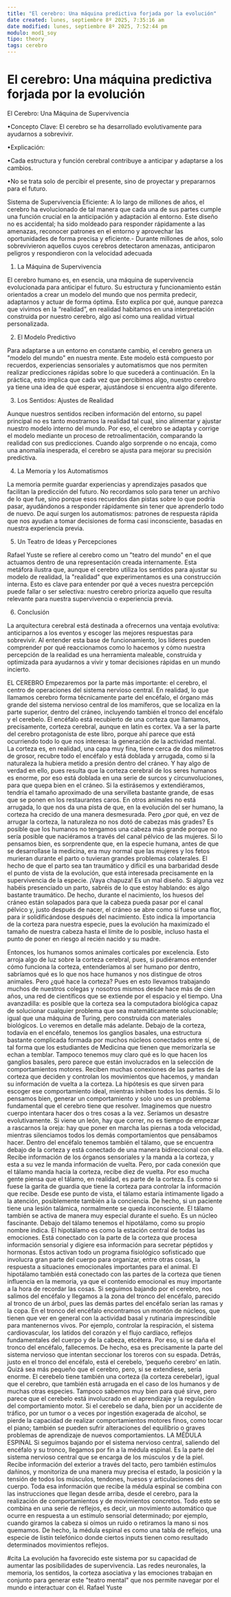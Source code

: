 ```yaml
---
title: "El cerebro: Una máquina predictiva forjada por la evolución"
date created: lunes, septiembre 8º 2025, 7:35:16 am
date modified: lunes, septiembre 8º 2025, 7:52:44 pm
modulo: mod1_soy
tipo: theory
tags: cerebro
---
```


# El cerebro: Una máquina predictiva forjada por la evolución

El Cerebro: Una Máquina de Supervivencia

•Concepto Clave: El cerebro se ha desarrollado evolutivamente para ayudarnos a sobrevivir.

•Explicación:

•Cada estructura y función cerebral contribuye a anticipar y adaptarse a los cambios.

•No se trata solo de percibir el presente, sino de proyectar y prepararnos para el futuro.

Sistema de Supervivencia Eficiente: A lo largo de millones de años, el cerebro ha evolucionado de tal manera que cada una de sus partes cumple una función crucial en la anticipación y adaptación al entorno. Este diseño no es accidental; ha sido moldeado para responder rápidamente a las amenazas, reconocer patrones en el entorno y aprovechar las oportunidades de forma precisa y eficiente.- Durante millones de años, solo sobrevivieron aquellos cuyos cerebros detectaron amenazas, anticiparon peligros y respondieron con la velocidad adecuada

1. La Máquina de Supervivencia

El cerebro humano es, en esencia, una máquina de supervivencia evolucionada para anticipar el futuro. Su estructura y funcionamiento están orientados a crear un modelo del mundo que nos permita predecir, adaptarnos y actuar de forma óptima. Esto explica por qué, aunque parezca que vivimos en la “realidad”, en realidad habitamos en una interpretación construida por nuestro cerebro, algo así como una realidad virtual personalizada.

2. El Modelo Predictivo

Para adaptarse a un entorno en constante cambio, el cerebro genera un "modelo del mundo" en nuestra mente. Este modelo está compuesto por recuerdos, experiencias sensoriales y automatismos que nos permiten realizar predicciones rápidas sobre lo que sucederá a continuación. En la práctica, esto implica que cada vez que percibimos algo, nuestro cerebro ya tiene una idea de qué esperar, ajustándose si encuentra algo diferente.

3. Los Sentidos: Ajustes de Realidad

Aunque nuestros sentidos reciben información del entorno, su papel principal no es tanto mostrarnos la realidad tal cual, sino alimentar y ajustar nuestro modelo interno del mundo. Por eso, el cerebro se adapta y corrige el modelo mediante un proceso de retroalimentación, comparando la realidad con sus predicciones. Cuando algo sorprende o no encaja, como una anomalía inesperada, el cerebro se ajusta para mejorar su precisión predictiva.

4. La Memoria y los Automatismos

La memoria permite guardar experiencias y aprendizajes pasados que facilitan la predicción del futuro. No recordamos solo para tener un archivo de lo que fue, sino porque esos recuerdos dan pistas sobre lo que podría pasar, ayudándonos a responder rápidamente sin tener que aprenderlo todo de nuevo. De aquí surgen los automatismos: patrones de respuesta rápida que nos ayudan a tomar decisiones de forma casi inconsciente, basadas en nuestra experiencia previa.

5. Un Teatro de Ideas y Percepciones

Rafael Yuste se refiere al cerebro como un "teatro del mundo" en el que actuamos dentro de una representación creada internamente. Esta metáfora ilustra que, aunque el cerebro utiliza los sentidos para ajustar su modelo de realidad, la "realidad" que experimentamos es una construcción interna. Esto es clave para entender por qué a veces nuestra percepción puede fallar o ser selectiva: nuestro cerebro prioriza aquello que resulta relevante para nuestra supervivencia o experiencia previa.

6. Conclusión

La arquitectura cerebral está destinada a ofrecernos una ventaja evolutiva: anticiparnos a los eventos y escoger las mejores respuestas para sobrevivir. Al entender esta base de funcionamiento, los líderes pueden comprender por qué reaccionamos como lo hacemos y cómo nuestra percepción de la realidad es una herramienta maleable, construida y optimizada para ayudarnos a vivir y tomar decisiones rápidas en un mundo incierto.

EL CEREBRO Empezaremos por la parte más importante: el cerebro, el centro de operaciones del sistema nervioso central. En realidad, lo que llamamos cerebro forma técnicamente parte del encéfalo, el órgano más grande del sistema nervioso central de los mamíferos, que se localiza en la parte superior, dentro del cráneo, incluyendo también el tronco del encéfalo y el cerebelo. El encéfalo está recubierto de una corteza que llamamos, precisamente, corteza cerebral, aunque en latín es cortex. Va a ser la parte del cerebro protagonista de este libro, porque ahí parece que está ocurriendo todo lo que nos interesa: la generación de la actividad mental. La corteza es, en realidad, una capa muy fina, tiene cerca de dos milímetros de grosor, recubre todo el encéfalo y está doblada y arrugada, como si la naturaleza la hubiera metido a presión dentro del cráneo. Y hay algo de verdad en ello, pues resulta que la corteza cerebral de los seres humanos es enorme, por eso está doblada en una serie de surcos y circunvoluciones, para que quepa bien en el cráneo. Si la estirásemos y extendiéramos, tendría el tamaño aproximado de una servilleta bastante grande, de esas que se ponen en los restaurantes caros. En otros animales no está arrugada, lo que nos da una pista de que, en la evolución del ser humano, la corteza ha crecido de una manera desmesurada. Pero ¿por qué, en vez de arrugar la corteza, la naturaleza no nos dotó de cabezas más grades? Es posible que los humanos no tengamos una cabeza más grande porque no sería posible que naciéramos a través del canal pélvico de las mujeres. Si lo pensamos bien, es sorprendente que, en la especie humana, antes de que se desarrollase la medicina, era muy normal que las mujeres y los fetos murieran durante el parto o tuvieran grandes problemas colaterales. El hecho de que el parto sea tan traumático y difícil es una barbaridad desde el punto de vista de la evolución, que está interesada precisamente en la supervivencia de la especie. ¡Vaya chapuza! Es un mal diseño. Si alguna vez habéis presenciado un parto, sabréis de lo que estoy hablando: es algo bastante traumático. De hecho, durante el nacimiento, los huesos del cráneo están solapados para que la cabeza pueda pasar por el canal pélvico y, justo después de nacer, el cráneo se abre como si fuese una flor, para ir solidificándose después del nacimiento. Esto indica la importancia de la corteza para nuestra especie, pues la evolución ha maximizado el tamaño de nuestra cabeza hasta el límite de lo posible, incluso hasta el punto de poner en riesgo al recién nacido y su madre.

Entonces, los humanos somos animales corticales por excelencia. Esto arroja algo de luz sobre la corteza cerebral, pues, si pudiéramos entender cómo funciona la corteza, entenderíamos al ser humano por dentro, sabríamos qué es lo que nos hace humanos y nos distingue de otros animales. Pero ¿qué hace la corteza? Pues en esto llevamos trabajando muchos de nuestros colegas y nosotros mismos desde hace más de cien años, una red de científicos que se extiende por el espacio y el tiempo. Una avanzadilla: es posible que la corteza sea la computadora biológica capaz de solucionar cualquier problema que sea matemáticamente solucionable; igual que una máquina de Turing, pero construida con materiales biológicos. Lo veremos en detalle más adelante. Debajo de la corteza, todavía en el encéfalo, tenemos los ganglios basales, una estructura bastante complicada formada por muchos núcleos conectados entre sí, de tal forma que los estudiantes de Medicina que tienen que memorizarla se echan a temblar. Tampoco tenemos muy claro qué es lo que hacen los ganglios basales, pero parece que están involucrados en la selección de comportamientos motores. Reciben muchas conexiones de las partes de la corteza que deciden y controlan los movimientos que hacemos, y mandan su información de vuelta a la corteza. La hipótesis es que sirven para escoger ese comportamiento ideal, mientras inhiben todos los demás. Si lo pensamos bien, generar un comportamiento y solo uno es un problema fundamental que el cerebro tiene que resolver. Imaginemos que nuestro cuerpo intentara hacer dos o tres cosas a la vez. Seríamos un desastre evolutivamente. Si viene un león, hay que correr, no es tiempo de empezar a rascarnos la oreja: hay que poner en marcha las piernas a toda velocidad, mientras silenciamos todos los demás comportamientos que pensábamos hacer. Dentro del encéfalo tenemos también el tálamo, que se encuentra debajo de la corteza y está conectado de una manera bidireccional con ella. Recibe información de los órganos sensoriales y la manda a la corteza, y esta a su vez le manda información de vuelta. Pero, por cada conexión que el tálamo manda hacia la corteza, recibe diez de vuelta. Por eso mucha gente piensa que el tálamo, en realidad, es parte de la corteza. Es como si fuese la garita de guardia que tiene la corteza para controlar la información que recibe. Desde ese punto de vista, el tálamo estaría íntimamente ligado a la atención, posiblemente también a la conciencia. De hecho, si un paciente tiene una lesión talámica, normalmente se queda inconsciente. El tálamo también se activa de manera muy especial durante el sueño. Es un núcleo fascinante. Debajo del tálamo tenemos el hipotálamo, como su propio nombre indica. El hipotálamo es como la estación central de todas las emociones. Está conectado con la parte de la corteza que procesa información sensorial y digiere esa información para secretar péptidos y hormonas. Estos activan todo un programa fisiológico sofisticado que involucra gran parte del cuerpo para organizar, entre otras cosas, la respuesta a situaciones emocionales importantes para el animal. El hipotálamo también está conectado con las partes de la corteza que tienen influencia en la memoria, ya que el contenido emocional es muy importante a la hora de recordar las cosas. Si seguimos bajando por el cerebro, nos salimos del encéfalo y llegamos a la zona del tronco del encéfalo, parecido al tronco de un árbol, pues las demás partes del encéfalo serían las ramas y la copa. En el tronco del encéfalo encontramos un montón de núcleos, que tienen que ver en general con la actividad basal y rutinaria imprescindible para mantenernos vivos. Por ejemplo, controlar la respiración, el sistema cardiovascular, los latidos del corazón y el flujo cardíaco, reflejos fundamentales del cuerpo y de la cabeza, etcétera. Por eso, si se daña el tronco del encéfalo, fallecemos. De hecho, esa es precisamente la parte del sistema nervioso que intentan seccionar los toreros con su espada. Detrás, justo en el tronco del encéfalo, está el cerebelo, ‘pequeño cerebro’ en latín. Quizá sea más pequeño que el cerebro, pero, si se extendiese, sería enorme. El cerebelo tiene también una corteza (la corteza cerebelar), igual que el cerebro, que también está arrugada en el caso de los humanos y de muchas otras especies. Tampoco sabemos muy bien para qué sirve, pero parece que el cerebelo está involucrado en el aprendizaje y la regulación del comportamiento motor. Si el cerebelo se daña, bien por un accidente de tráfico, por un tumor o a veces por ingestión exagerada de alcohol, se pierde la capacidad de realizar comportamientos motores finos, como tocar el piano; también se pueden sufrir alteraciones del equilibrio o graves problemas de aprendizaje de nuevos comportamientos. LA MÉDULA ESPINAL Si seguimos bajando por el sistema nervioso central, saliendo del encéfalo y su tronco, llegamos por fin a la médula espinal. Es la parte del sistema nervioso central que se encarga de los músculos y de la piel. Recibe información del exterior a través del tacto, pero también estímulos dañinos, y monitoriza de una manera muy precisa el estado, la posición y la tensión de todos los músculos, tendones, huesos y articulaciones del cuerpo. Toda esa información que recibe la médula espinal se combina con las instrucciones que llegan desde arriba, desde el cerebro, para la realización de comportamientos y de movimientos concretos. Todo esto se combina en una serie de reflejos, es decir, un movimiento automático que ocurre en respuesta a un estímulo sensorial determinado; por ejemplo, cuando giramos la cabeza si oímos un ruido o retiramos la mano si nos quemamos. De hecho, la médula espinal es como una tabla de reflejos, una especie de listín telefónico donde ciertos inputs tienen como resultado determinados movimientos reflejos.

#cita La evolución ha favorecido este sistema por su capacidad de aumentar las posibilidades de supervivencia. Las redes neuronales, la memoria, los sentidos, la corteza asociativa y las emociones trabajan en conjunto para generar este "teatro mental" que nos permite navegar por el mundo e interactuar con él.  Rafael Yuste
